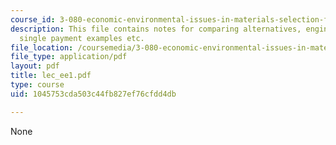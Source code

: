 ```yaml
---
course_id: 3-080-economic-environmental-issues-in-materials-selection-fall-2005
description: This file contains notes for comparing alternatives, engineering economics,
  single payment examples etc.
file_location: /coursemedia/3-080-economic-environmental-issues-in-materials-selection-fall-2005/1045753cda503c44fb827ef76cfdd4db_lec_ee1.pdf
file_type: application/pdf
layout: pdf
title: lec_ee1.pdf
type: course
uid: 1045753cda503c44fb827ef76cfdd4db

---
```

None
